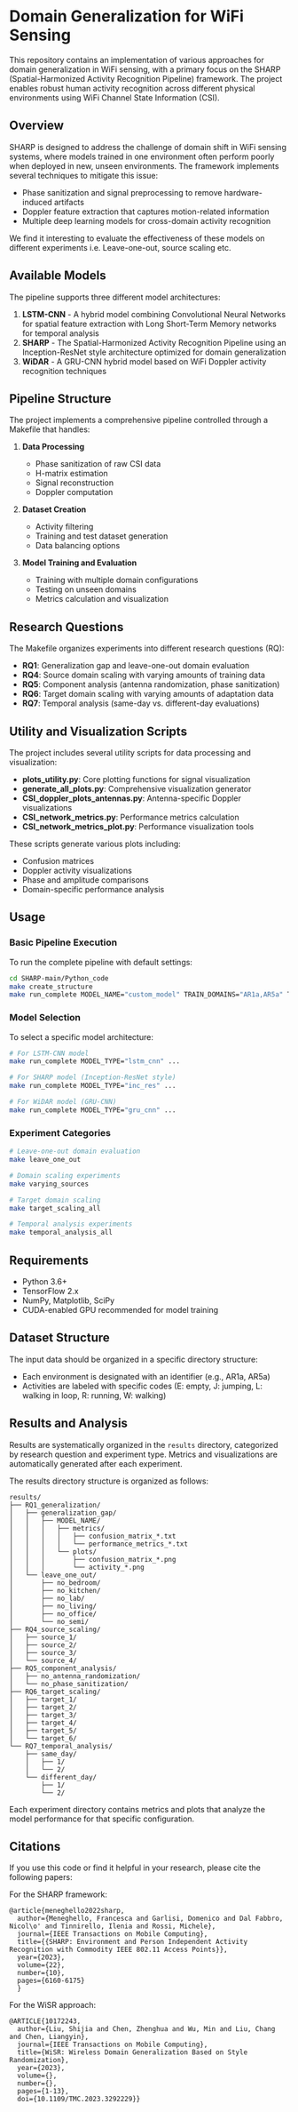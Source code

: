 # Domain Generalization for WiFi Sensing

This repository contains an implementation of various approaches for domain generalization in WiFi sensing, with a primary focus on the SHARP (Spatial-Harmonized Activity Recognition Pipeline) framework. The project enables robust human activity recognition across different physical environments using WiFi Channel State Information (CSI).

## Overview

SHARP is designed to address the challenge of domain shift in WiFi sensing systems, where models trained in one environment often perform poorly when deployed in new, unseen environments. The framework implements several techniques to mitigate this issue:

- Phase sanitization and signal preprocessing to remove hardware-induced artifacts
- Doppler feature extraction that captures motion-related information
- Multiple deep learning models for cross-domain activity recognition

We find it interesting to evaluate the effectiveness of these models on different experiments i.e. Leave-one-out, source scaling etc.

## Available Models

The pipeline supports three different model architectures:

1. **LSTM-CNN** - A hybrid model combining Convolutional Neural Networks for spatial feature extraction with Long Short-Term Memory networks for temporal analysis
2. **SHARP** - The Spatial-Harmonized Activity Recognition Pipeline using an Inception-ResNet style architecture optimized for domain generalization
3. **WiDAR** - A GRU-CNN hybrid model based on WiFi Doppler activity recognition techniques

## Pipeline Structure

The project implements a comprehensive pipeline controlled through a Makefile that handles:

1. **Data Processing**
   - Phase sanitization of raw CSI data
   - H-matrix estimation
   - Signal reconstruction
   - Doppler computation

2. **Dataset Creation**
   - Activity filtering
   - Training and test dataset generation
   - Data balancing options

3. **Model Training and Evaluation**
   - Training with multiple domain configurations
   - Testing on unseen domains
   - Metrics calculation and visualization

## Research Questions

The Makefile organizes experiments into different research questions (RQ):

- **RQ1**: Generalization gap and leave-one-out domain evaluation
- **RQ4**: Source domain scaling with varying amounts of training data
- **RQ5**: Component analysis (antenna randomization, phase sanitization)
- **RQ6**: Target domain scaling with varying amounts of adaptation data
- **RQ7**: Temporal analysis (same-day vs. different-day evaluations)

## Utility and Visualization Scripts

The project includes several utility scripts for data processing and visualization:

- **plots_utility.py**: Core plotting functions for signal visualization
- **generate_all_plots.py**: Comprehensive visualization generator
- **CSI_doppler_plots_antennas.py**: Antenna-specific Doppler visualizations
- **CSI_network_metrics.py**: Performance metrics calculation
- **CSI_network_metrics_plot.py**: Performance visualization tools

These scripts generate various plots including:
- Confusion matrices
- Doppler activity visualizations
- Phase and amplitude comparisons
- Domain-specific performance analysis

## Usage

### Basic Pipeline Execution

To run the complete pipeline with default settings:

```bash
cd SHARP-main/Python_code
make create_structure
make run_complete MODEL_NAME="custom_model" TRAIN_DOMAINS="AR1a,AR5a" TEST_DOMAINS="AR6a" MODEL_TYPE="inc_res"
```

### Model Selection

To select a specific model architecture:

```bash
# For LSTM-CNN model
make run_complete MODEL_TYPE="lstm_cnn" ...

# For SHARP model (Inception-ResNet style)
make run_complete MODEL_TYPE="inc_res" ...

# For WiDAR model (GRU-CNN)
make run_complete MODEL_TYPE="gru_cnn" ...
```

### Experiment Categories

```bash
# Leave-one-out domain evaluation
make leave_one_out

# Domain scaling experiments
make varying_sources

# Target domain scaling
make target_scaling_all

# Temporal analysis experiments
make temporal_analysis_all
```

## Requirements

- Python 3.6+
- TensorFlow 2.x
- NumPy, Matplotlib, SciPy
- CUDA-enabled GPU recommended for model training

## Dataset Structure

The input data should be organized in a specific directory structure:
- Each environment is designated with an identifier (e.g., AR1a, AR5a)
- Activities are labeled with specific codes (E: empty, J: jumping, L: walking in loop, R: running, W: walking)

## Results and Analysis

Results are systematically organized in the `results` directory, categorized by research question and experiment type. Metrics and visualizations are automatically generated after each experiment.

The results directory structure is organized as follows:

```
results/
├── RQ1_generalization/
│   ├── generalization_gap/
│   │   ├── MODEL_NAME/
│   │   │   ├── metrics/
│   │   │   │   ├── confusion_matrix_*.txt
│   │   │   │   └── performance_metrics_*.txt
│   │   │   └── plots/
│   │   │       ├── confusion_matrix_*.png
│   │   │       └── activity_*.png
│   └── leave_one_out/
│       ├── no_bedroom/
│       ├── no_kitchen/
│       ├── no_lab/
│       ├── no_living/
│       ├── no_office/
│       └── no_semi/
├── RQ4_source_scaling/
│   ├── source_1/
│   ├── source_2/
│   ├── source_3/
│   └── source_4/
├── RQ5_component_analysis/
│   ├── no_antenna_randomization/
│   └── no_phase_sanitization/
├── RQ6_target_scaling/
│   ├── target_1/
│   ├── target_2/
│   ├── target_3/
│   ├── target_4/
│   ├── target_5/
│   └── target_6/
└── RQ7_temporal_analysis/
    ├── same_day/
    │   ├── 1/
    │   └── 2/
    └── different_day/
        ├── 1/
        └── 2/
```

Each experiment directory contains metrics and plots that analyze the model performance for that specific configuration.

## Citations

If you use this code or find it helpful in your research, please cite the following papers:

For the SHARP framework:
```
@article{meneghello2022sharp,
  author={Meneghello, Francesca and Garlisi, Domenico and Dal Fabbro, Nicol\o' and Tinnirello, Ilenia and Rossi, Michele},
  journal={IEEE Transactions on Mobile Computing}, 
  title={{SHARP: Environment and Person Independent Activity Recognition with Commodity IEEE 802.11 Access Points}}, 
  year={2023},
  volume={22},
  number={10},
  pages={6160-6175}
  }
```

For the WiSR approach:
```
@ARTICLE{10172243,
  author={Liu, Shijia and Chen, Zhenghua and Wu, Min and Liu, Chang and Chen, Liangyin},
  journal={IEEE Transactions on Mobile Computing}, 
  title={WiSR: Wireless Domain Generalization Based on Style Randomization}, 
  year={2023},
  volume={},
  number={},
  pages={1-13},
  doi={10.1109/TMC.2023.3292229}}
```
